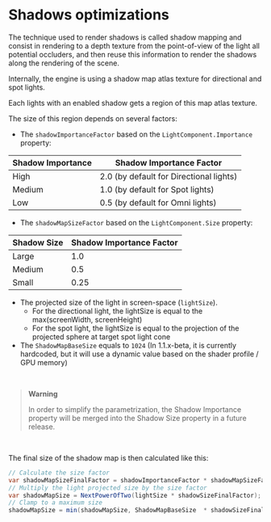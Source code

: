 # Shadows optimizations

The technique used to render shadows is called shadow mapping and consist in rendering to a depth texture from the point-of-view of the light all potential occluders, and then reuse this information to render the shadows along the rendering of the scene.

Internally, the engine is using a shadow map atlas texture for directional and spot lights.

Each lights with an enabled shadow gets a region of this map atlas texture.

The size of this region depends on several factors:

- The `shadowImportanceFactor` based on the `LightComponent.Importance` property:

| Shadow Importance | Shadow Importance Factor                |
| ----------------- | --------------------------------------- |
| High              | 2.0 (by default for Directional lights) |
| Medium            | 1.0 (by default for Spot lights)        |
| Low               | 0.5 (by default for Omni lights)        |


- The `shadowMapSizeFactor` based on the `LightComponent.Size` property:

| Shadow Size | Shadow Importance Factor |
| ----------- | ------------------------ |
| Large       | 1.0                      |
| Medium      | 0.5                      |
| Small       | 0.25                     |


- The projected size of the light in screen-space (`lightSize`). 
  - For the directional light, the lightSize is equal to the max(screenWidth, screenHeight)
  - For the spot light, the lightSize is equal to the projection of the projected sphere at target spot light cone
- The `ShadowMapBaseSize` equals to `1024` (In 1.1.x-beta, it is currently hardcoded, but it will use a dynamic value based on the shader profile / GPU memory)

 

> **Warning**
> 
> In order to simplify the parametrization, the Shadow Importance property will be merged into the Shadow Size property in a future release.    

 

The final size of the shadow map is then calculated like this:

```cs
// Calculate the size factor
var shadowMapSizeFinalFactor = shadowImportanceFactor * shadowMapSizeFactor;
// Multiply the light projected size by the size factor
var shadowMapSize = NextPowerOfTwo(lightSize * shadowSizeFinalFactor);
// Clamp to a maximum size
shadowMapSize = min(shadowMapSize, ShadowMapBaseSize  * shadowSizeFinalFactor);```


